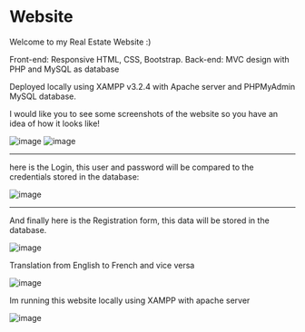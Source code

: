 # Website
Welcome to my Real Estate Website :)

Front-end: Responsive HTML, CSS, Bootstrap.
Back-end: MVC design with PHP and MySQL as database

Deployed locally using XAMPP v3.2.4 with Apache server and PHPMyAdmin MySQL database.



I would like you to see some screenshots of the website so you have an idea of how it looks like!

![image](https://user-images.githubusercontent.com/35407350/195646587-8ea1dc83-ee34-4558-9120-c9e70956142f.png)
![image](https://user-images.githubusercontent.com/35407350/195646739-5e4f0201-b4d6-4e21-b476-fcd6ca8967bc.png)


---------------------------------------------------------
here is the Login, this user and password will be compared to the credentials stored in the database:

![image](https://user-images.githubusercontent.com/35407350/195646899-e63e5e61-8bc9-4d35-8b54-818aeb031661.png)

---------------------------------------------------------
And finally here is the Registration form, this data will be stored in the database.

![image](https://user-images.githubusercontent.com/35407350/195647054-4b84a9c7-dde7-4107-97e6-2a4d9475daa3.png)

Translation from English to French and vice versa

![image](https://user-images.githubusercontent.com/35407350/195647347-38afbf57-c2a4-41b3-9362-79b3ca941662.png)

Im running this website locally using XAMPP with apache server

![image](https://user-images.githubusercontent.com/35407350/195647503-a303770f-9ade-4360-b601-9d97d58796d6.png)
